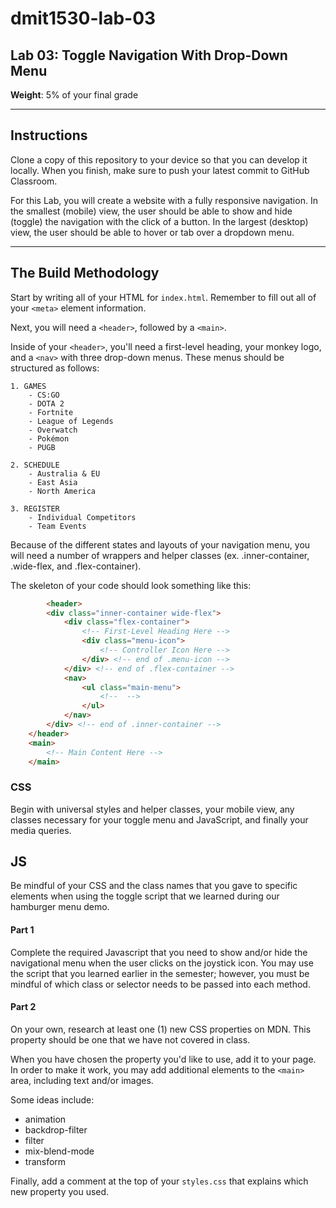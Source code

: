 # dmit1530-lab-03

## Lab 03: Toggle Navigation With Drop-Down Menu

**Weight**: 5% of your final grade

---

## Instructions

Clone a copy of this repository to your device so that you can develop it locally. When you finish, make sure to push your latest commit to GitHub Classroom. 

For this Lab, you will create a website with a fully responsive navigation. In the smallest (mobile) view, the user should be able to show and hide (toggle) the navigation with the click of a button. In the largest (desktop) view, the user should be able to hover or tab over a dropdown menu. 

---

## The Build Methodology

Start by writing all of your HTML for ``index.html``. Remember to fill out all of your ``<meta>`` element information.

Next, you will need a ``<header>``, followed by a ``<main>``. 

Inside of your ``<header>``, you'll need a first-level heading, your monkey logo, and a ``<nav>`` with three drop-down menus. These menus should be structured as follows: 

    1. GAMES
        - CS:GO
        - DOTA 2
        - Fortnite
        - League of Legends
        - Overwatch
        - Pokémon
        - PUGB
    
    2. SCHEDULE
        - Australia & EU
        - East Asia
        - North America
    
    3. REGISTER
        - Individual Competitors
        - Team Events

Because of the different states and layouts of your navigation menu, you will need a number of wrappers and helper classes (ex. .inner-container, .wide-flex, and .flex-container).

The skeleton of your code should look something like this:

```HTML
	    <header>
        <div class="inner-container wide-flex">
            <div class="flex-container">
                <!-- First-Level Heading Here -->
                <div class="menu-icon">
                    <!-- Controller Icon Here -->
                </div> <!-- end of .menu-icon -->
            </div> <!-- end of .flex-container -->
            <nav>
                <ul class="main-menu">
                    <!--  -->
                </ul>
            </nav> 
        </div> <!-- end of .inner-container -->
    </header>
    <main>
        <!-- Main Content Here -->
    </main>
```

### CSS

Begin with universal styles and helper classes, your mobile view, any classes necessary for your toggle menu and JavaScript, and finally your media queries. 


## JS

Be mindful of your CSS and the class names that you gave to specific elements when using the toggle script that we learned during our hamburger menu demo. 

#### Part 1

Complete the required Javascript that you need to show and/or hide the navigational menu when the user clicks on the joystick icon. You may use the script that you learned earlier in the semester; however, you must be mindful of which class or selector needs to be passed into each method.

#### Part 2

On your own, research at least one (1) new CSS properties on MDN. This property should be one that we have not covered in class. 

When you have chosen the property you'd like to use, add it to your page. In order to make it work, you may add additional elements to the `<main>` area, including text and/or images.

Some ideas include:

* animation
* backdrop-filter
* filter
* mix-blend-mode
* transform

Finally, add a comment at the top of your `styles.css` that explains which new property you used.
